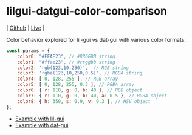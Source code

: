 # lilgui-datgui-color-comparison

| [Github](https://github.com/awelles/lilgui-datgui-color-comparison) | [Live](https://awelles.github.io/lilgui-datgui-color-comparison) |

Color behavior explored for lil-gui vs dat-gui with various color formats:

```js
const params = {
    color0: "#FFAE23", // #RRGGBB string
    color1: "#ffae23", // #rrggbb string
    color2: 'rgb(123,10,250)',  // RGB string
    color3: 'rgba(123,10,250,0.5)', // RGBA string            
    color4: [ 0, 128, 255 ], // RGB array
    color5: [ 0, 128, 255, 0.3 ], // RGBA array
    color6: { r: 110, g: 0, b: 40 }, // RGB object
    color7: { r: 110, g: 0, b: 40, a: 0.5 }, // RGBA object
    color8: { h: 350, s: 0.9, v: 0.3 }, // HSV object
};
```

* [Example with lil-gui](withlilgui.html)
* [Example with dat-gui](withdatgui.html)
